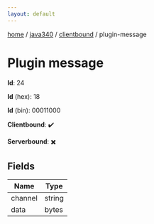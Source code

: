```yaml
---
layout: default
---
```


[home](/)  /  [java340](/protocol/java340)  /  [clientbound](/protocol/java340/clientbound)  /  plugin-message

# Plugin message

**Id**: 24

**Id** (hex): 18

**Id** (bin): 00011000

**Clientbound**: ✔️

**Serverbound**: ✖️

## Fields

Name | Type
---|---
channel | string
data | bytes


